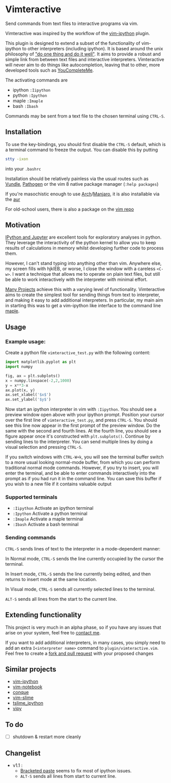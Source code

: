 # Vimteractive
Send commands from text files to interactive programs via vim. 

Vimteractive was inspired by the workflow of the [vim-ipython](https://github.com/ivanov/vim-ipython) plugin.

This plugin is designed to extend a subset of the functionality of vim-ipython to other interpreters (including ipython). It is based around the unix philosophy of ["do one thing and do it well"](https://en.wikipedia.org/wiki/Unix_philosophy#Do_One_Thing_and_Do_It_Well). It aims to provide a robust and simple link from between text files and interactive interpreters. Vimteractive will never aim to do things like autocompletion, leaving that to other, more developed tools such as [YouCompleteMe](https://github.com/Valloric/YouCompleteMe).

The activating commands are 
- ipython `:Iipython` 
- python  `:Ipython`
- maple   `:Imaple`
- bash    `:Ibash`

Commands may be sent from a text file to the chosen terminal using `CTRL-S`. 

## Installation
To use the key-bindings, you should first disable the `CTRL-S` default, which is a terminal command to freeze the output. You can disable this by putting
```bash
stty -ixon
```
into your `.bashrc`

Installation should be relatively painless via the usual routes such as [Vundle](https://github.com/VundleVim/Vundle.vim), [Pathogen](https://github.com/tpope/vim-pathogen) or the vim 8 native package manager (`:help packages`)

If you're masochistic enough to use [Arch](https://wiki.archlinux.org/index.php/Arch_Linux)/[Manjaro](https://manjaro.org/), it is also installable via the [aur](https://aur.archlinux.org/packages/vim-vimteractive)

For old-school users, there is also a package on the [vim repo](https://www.vim.org/scripts/script.php?script_id=5687)


## Motivation

[IPython and Jupyter](https://ipython.org/) are excellent tools for exploratory analyses in python. They leverage the interactivity of the python kernel to allow you to keep results of calculations in memory whilst developing further code to process them.

However, I can't stand typing into anything other than vim. Anywhere else, my screen fills with hjklEB, or worse, I close the window with a careless `<C-w>`. I want a technique that allows me to operate on plain text files, but still be able to work interactively with the interpreter with minimal effort.

[Many Projects](#similar-projects) achieve this with a varying level of functionality. Vimteractive aims to create the simplest tool for sending things from text to interpreter, and making it easy to add additional interpreters. In particular, my main aim in starting this was to get a vim-ipython like interface to the command line [maple](https://www.maplesoft.com/).


## Usage

### Example usage:

Create a python file `vimteractive_test.py` with the following content:
```python
import matplotlib.pyplot as plt
import numpy

fig, ax = plt.subplots()
x = numpy.linspace(-2,2,1000)
y = x**3-x
ax.plot(x, y)
ax.set_xlabel('$x$')
ax.set_ylabel('$y$')
```

Now start an ipython interpreter in vim with `:Iipython`. You should see a
preview window open above with your ipython prompt. Position your cursor over
the first line of `vimteractive_test.py`, and press  `CTRL-S`. You should see this
line now appear in the first prompt of the preview window. Do the same with
the second and fourth lines. At the fourth line, you should see a figure
appear once it's constructed with `plt.subplots()`. Continue by sending lines to
the interpreter. You can send multiple lines by doing a visual selection and
pressing `CTRL-S`.

If you switch windows with `CTRL-W+k`, you will see the terminal buffer switch
to a more usual looking normal-mode buffer, from which you can perform
traditional normal mode commands. However, if you try to insert, you will
enter the terminal, and be able to enter commands interactively into the
prompt as if you had run it in the command line. You can save this buffer if
you wish to a new file if it contains valuable output

### Supported terminals

- `:Iipython` Activate an ipython terminal
- `:Ipython`  Activate a python terminal
- `:Imaple`   Activate a maple terminal
- `:Ibash`    Activate a bash terminal

### Sending commands

`CTRL-S` sends lines of text to the interpreter in a mode-dependent manner:

In Normal mode, `CTRL-S` sends the line currently occupied by the cursor
the terminal.

In Insert mode, `CTRL-S` sends the line currently being edited, and then
returns to insert mode at the same location.

In Visual mode, `CTRL-S` sends all currently selected lines to the terminal.

`ALT-S` sends all lines from the start to the current line.

## Extending functionality
This project is very much in an alpha phase, so if you have any issues that arise on your system, feel free to [contact me](mailto:williamjameshandley@gmail.com).

If you want to add additional interpreters, in many cases, you simply need to add an extra `I<interpreter name>` command to `plugin/vimteractive.vim`. Feel free to create a [fork and pull request](https://gist.github.com/Chaser324/ce0505fbed06b947d962) with your proposed changes

## Similar projects
- [vim-ipython](https://github.com/ivanov/vim-ipython)
- [vim-notebook](https://github.com/baruchel/vim-notebook)
- [conque](https://code.google.com/archive/p/conque/)
- [vim-slime](https://github.com/jpalardy/vim-slime)
- [tslime_ipython](https://github.com/eldridgejm/tslime_ipython)
- [vipy](https://github.com/johndgiese/vipy)

## To do
- [ ] shutdown & restart more cleanly

## Changelist
- v1.1 : 
    - [Bracketed paste](https://cirw.in/blog/bracketed-paste) seems to fix most of ipython issues.
    - `ALT-S` sends all lines from start to current line.
